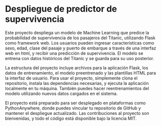 # Despliegue de predictor de supervivencia
Este proyecto despliega un modelo de Machine Learning que predice la probabilidad de supervivencia de los pasajeros del Titanic, utilizando Flask como framework web. Los usuarios pueden ingresar características como sexo, edad, clase del pasaje y puerto de embarque a través de una interfaz web en html, y recibir una predicción de supervivencia. El modelo se entrena con datos históricos del Titanic y se guarda para su uso posterior.

La estructura del proyecto incluye archivos para la aplicación Flask, los datos de entrenamiento, el modelo preentrenado y las plantillas HTML para la interfaz de usuario. Para usar el proyecto, simplemente clona el repositorio, instala las dependencias necesarias, y ejecuta la aplicación localmente en tu máquina. También puedes hacer reentrenamientos del modelo utilizando nuevos datos cargados en el sistema.

El proyecto está preparado para ser desplegado en plataformas como PythonAnywhere, donde puedes vincular tu repositorio de GitHub y mantener el despliegue actualizado. Las contribuciones al proyecto son bienvenidas, y todo el código está disponible bajo la licencia MIT.
